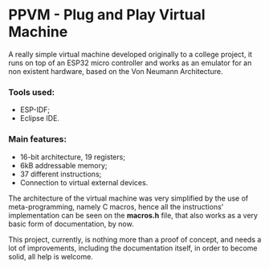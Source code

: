 # PPVM - Plug and Play Virtual Machine

A really simple virtual machine developed originally to a college project, it runs on top of an ESP32 micro controller and works as an emulator for an non existent hardware, based on the Von Neumann Architecture.



### Tools used:

* ESP-IDF;
* Eclipse IDE.



### Main features:

* 16-bit architecture, 19 registers;
* 6kB addressable memory;
* 37 different instructions;
* Connection to virtual external devices.



The architecture of the virtual machine was very simplified by the use of meta-programming, namely C macros, hence all the instructions' implementation can be seen on the **macros.h** file, that also works as a very basic form of documentation, by now.

This project, currently, is nothing more than a proof of concept, and needs a lot of improvements, including the documentation itself, in order to become solid, all help is welcome.